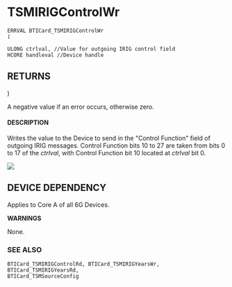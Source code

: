 # **TSMIRIGControlWr**

```
ERRVAL BTICard_TSMIRIGControlWr
(
```

```
ULONG ctrlval, //Value for outgoing IRIG control field
HCORE handleval //Device handle
```
## **RETURNS**

)

A negative value if an error occurs, otherwise zero.

#### **DESCRIPTION**

Writes the value to the Device to send in the "Control Function" field of outgoing IRIG messages. Control Function bits 10 to 27 are taken from bits 0 to 17 of the *ctrlval*, with Control Function bit 10 located at *ctrlval* bit 0.

![](_page_0_Figure_9.jpeg)

## **DEVICE DEPENDENCY**

Applies to Core A of all 6G Devices.

**WARNINGS**

None.

### **SEE ALSO**

```
BTICard_TSMIRIGControlRd, BTICard_TSMIRIGYearsWr, BTICard_TSMIRIGYearsRd, 
BTICard_TSMSourceConfig
```